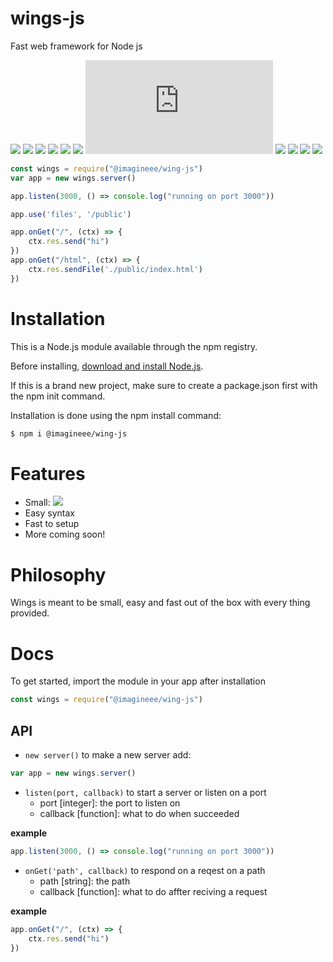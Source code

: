 # wings-js
Fast web framework for Node js

![](https://img.shields.io/github/languages/count/imagineeeinc/wings-js)
![](https://img.shields.io/github/languages/top/imagineeeinc/wings-js)
![](https://img.shields.io/badge/Eureka_Server-not%20connected-red)
![](https://img.shields.io/bundlephobia/min/@imagineee/wing-js)
![](https://img.shields.io/github/languages/code-size/imagineeeinc/wings-js)
![](https://img.shields.io/github/repo-size/imagineeeinc/wings-js)
![](https://img.shields.io/github/size/imagineeeinc/wings-js/wing.min.js)
![](https://img.shields.io/tokei/lines/github/imagineeeinc/wings-js)
![](https://img.shields.io/npm/dm/@imagineee/wing-js)
![](https://img.shields.io/github/license/imagineeeinc/wings-js)
![](https://img.shields.io/npm/v/@imagineee/wing-js)

```js
const wings = require("@imagineee/wing-js")
var app = new wings.server()

app.listen(3000, () => console.log("running on port 3000"))

app.use('files', '/public')

app.onGet("/", (ctx) => {
    ctx.res.send("hi")
})
app.onGet("/html", (ctx) => {
    ctx.res.sendFile('./public/index.html')
})
```

# Installation
This is a Node.js module available through the npm registry.

Before installing, [download and install Node.js](https://nodejs.org/en/download/).

If this is a brand new project, make sure to create a package.json first with the npm init command.

Installation is done using the npm install command:
```bash
$ npm i @imagineee/wing-js
```

# Features
- Small: ![](https://img.shields.io/bundlephobia/min/@imagineee/wing-js)
- Easy syntax
- Fast to setup
- More coming soon!

# Philosophy
Wings is meant to be small, easy and fast out of the box with every thing provided.

# Docs
To get started, import the module in your app after installation
```js
const wings = require("@imagineee/wing-js")
```
## API
 - ``new server()``
to make a new server add:
```js
var app = new wings.server()
```

- ``listen(port, callback)``
to start a server or listen on a port
  - port [integer]: the port to listen on
  - callback [function]: what to do when succeeded
 
__example__
```js
app.listen(3000, () => console.log("running on port 3000"))
```

- ``onGet('path', callback)``
to respond on a reqest on a path
  - path [string]: the path
  - callback [function]: what to do affter reciving a request

__example__
```js
app.onGet("/", (ctx) => {
    ctx.res.send("hi")
})
```
